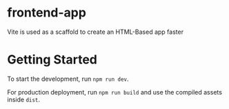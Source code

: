 # frontend-app

Vite is used as a scaffold to create an HTML-Based app faster

# Getting Started

To start the development, run `npm run dev`.

For production deployment, run `npm run build` and use the compiled assets inside `dist`.
